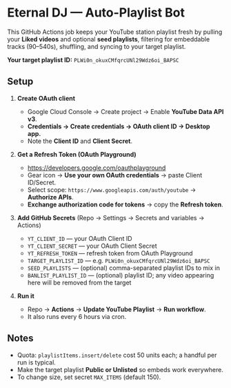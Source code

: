 # Eternal DJ — Auto-Playlist Bot

This GitHub Actions job keeps your YouTube station playlist fresh by pulling your **Liked videos** and optional **seed playlists**, filtering for embeddable tracks (90–540s), shuffling, and syncing to your target playlist.

**Your target playlist ID:** `PLWi0n_okuxCMfqrcUNl29Wdz6oi_BAPSC`

## Setup

1. **Create OAuth client**
   - Google Cloud Console → Create project → Enable **YouTube Data API v3**.
   - **Credentials → Create credentials → OAuth client ID → Desktop app.**
   - Note the **Client ID** and **Client Secret**.

2. **Get a Refresh Token (OAuth Playground)**
   - https://developers.google.com/oauthplayground
   - Gear icon → **Use your own OAuth credentials** → paste Client ID/Secret.
   - Select scope: `https://www.googleapis.com/auth/youtube` → **Authorize APIs**.
   - **Exchange authorization code for tokens** → copy the **Refresh token**.

3. **Add GitHub Secrets** (Repo → Settings → Secrets and variables → Actions)
   - `YT_CLIENT_ID` — your OAuth Client ID
   - `YT_CLIENT_SECRET` — your OAuth Client Secret
   - `YT_REFRESH_TOKEN` — refresh token from OAuth Playground
   - `TARGET_PLAYLIST_ID` — e.g. `PLWi0n_okuxCMfqrcUNl29Wdz6oi_BAPSC`
   - `SEED_PLAYLISTS` — (optional) comma-separated playlist IDs to mix in
   - `BANLIST_PLAYLIST_ID` — (optional) playlist ID; any video appearing here will be removed from the target

4. **Run it**
   - Repo → **Actions** → **Update YouTube Playlist** → **Run workflow**.
   - It also runs every 6 hours via cron.

## Notes
- Quota: `playlistItems.insert/delete` cost 50 units each; a handful per run is typical.
- Make the target playlist **Public or Unlisted** so embeds work everywhere.
- To change size, set secret `MAX_ITEMS` (default 150).
